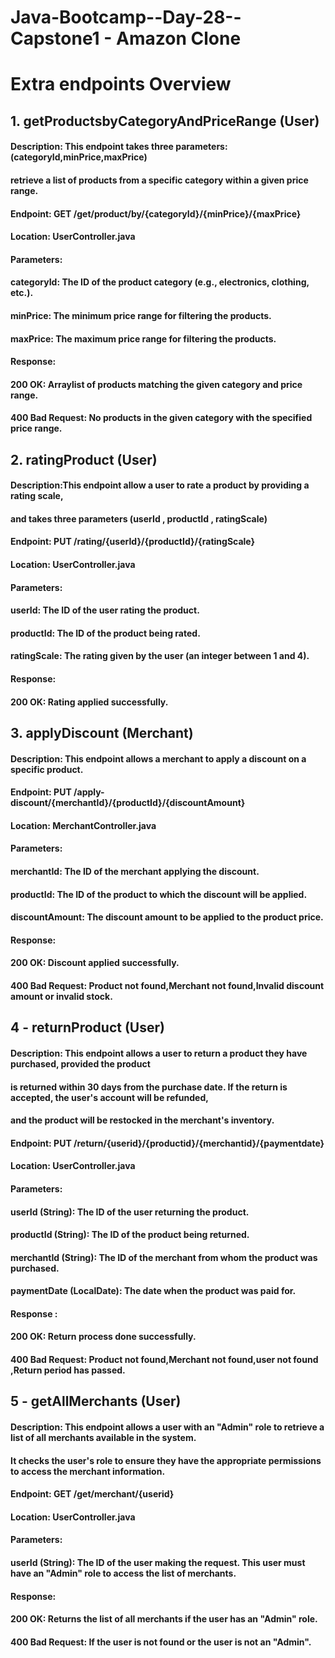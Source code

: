 # Java-Bootcamp--Day-28--Capstone1 - Amazon Clone
# Extra endpoints Overview

## 1. getProductsbyCategoryAndPriceRange (User)
#### Description: This endpoint takes three parameters: (categoryId,minPrice,maxPrice)
#### retrieve a list of products from a specific category within a given price range.
#### Endpoint: GET /get/product/by/{categoryId}/{minPrice}/{maxPrice}
#### Location: UserController.java
#### Parameters:
#### categoryId: The ID of the product category (e.g., electronics, clothing, etc.).
#### minPrice: The minimum price range for filtering the products.
#### maxPrice: The maximum price range for filtering the products.
#### Response:
#### 200 OK: Arraylist of products matching the given category and price range.
#### 400 Bad Request: No products in the given category with the specified price range.

## 2. ratingProduct (User)
#### Description:This endpoint allow a user to rate a product by providing a rating scale,
#### and takes three parameters (userId , productId , ratingScale)
#### Endpoint: PUT /rating/{userId}/{productId}/{ratingScale}
#### Location: UserController.java
#### Parameters:
#### userId: The ID of the user rating the product.
#### productId: The ID of the product being rated.
#### ratingScale: The rating given by the user (an integer between 1 and 4).
#### Response:
#### 200 OK: Rating applied successfully.

## 3. applyDiscount (Merchant)
#### Description: This endpoint allows a merchant to apply a discount on a specific product.
#### Endpoint: PUT /apply-discount/{merchantId}/{productId}/{discountAmount}
#### Location: MerchantController.java
#### Parameters:
#### merchantId: The ID of the merchant applying the discount.
#### productId: The ID of the product to which the discount will be applied.
#### discountAmount: The discount amount to be applied to the product price.
#### Response:
#### 200 OK: Discount applied successfully.
#### 400 Bad Request: Product not found,Merchant not found,Invalid discount amount or invalid stock.

## 4 - returnProduct (User)
#### Description: This endpoint allows a user to return a product they have purchased, provided the product 
#### is returned within 30 days from the purchase date. If the return is accepted, the user's account will be refunded,
#### and the product will be restocked in the merchant's inventory.
#### Endpoint: PUT /return/{userid}/{productid}/{merchantid}/{paymentdate}
#### Location: UserController.java
#### Parameters:
#### userId (String): The ID of the user returning the product.
#### productId (String): The ID of the product being returned.
#### merchantId (String): The ID of the merchant from whom the product was purchased.
#### paymentDate (LocalDate): The date when the product was paid for.
#### Response :
#### 200 OK: Return process done successfully.
#### 400 Bad Request: Product not found,Merchant not found,user not found ,Return period has passed.

## 5 - getAllMerchants (User)
#### Description: This endpoint allows a user with an "Admin" role to retrieve a list of all merchants available in the system. 
#### It checks the user's role to ensure they have the appropriate permissions to access the merchant information.
#### Endpoint: GET /get/merchant/{userid}
#### Location: UserController.java
#### Parameters:
#### userId (String): The ID of the user making the request. This user must have an "Admin" role to access the list of merchants.
#### Response:
#### 200 OK: Returns the list of all merchants if the user has an "Admin" role.
#### 400 Bad Request: If the user is not found or the user is not an "Admin".
